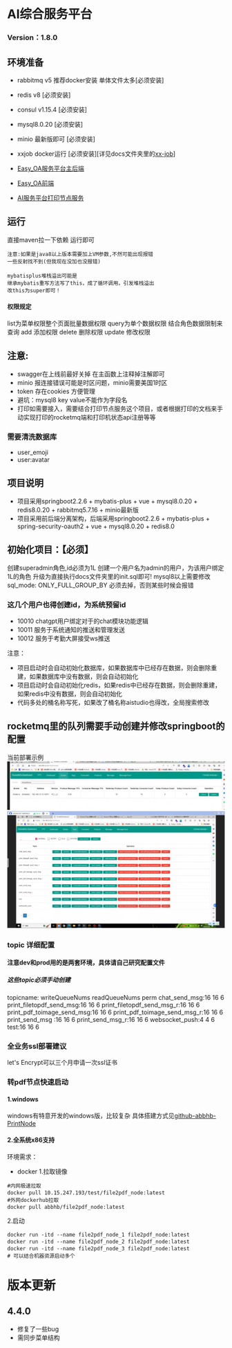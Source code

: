 # AI综合服务平台

### Version：1.8.0

## 环境准备

- rabbitmq v5 推荐docker安装 单体文件太多[必须安装]
- redis v8 [必须安装]
- consul v1.15.4 [必须安装]
- mysql8.0.20 [必须安装]
- minio 最新版即可 [必须安装]
- xxjob docker运行 [必须安装][详见docs文件夹里的[xx-job](docs%2Fxx-job)]

- [Easy_OA服务平台主后端](https://github.com/abbhb/OA_Helper)
- [Easy_OA前端](https://github.com/abbhb/OA_Helper-Vue)
- [AI服务平台打印节点服务](https://github.com/abbhb/PrintNode)

## 运行

直接maven拉一下依赖
运行即可

```text
注意:如果是java8以上版本需要加上VM参数,不然可能出现报错
一些反射找不到(但我现在没加也没报错)

mybatisplus堆栈溢出可能是
继承mybatis重写方法写了this，成了循环调用，引发堆栈溢出
改this为super即可！
```

#### 权限规定

list为菜单权限整个页面批量数据权限
query为单个数据权限 结合角色数据限制来查询
add 添加权限
delete 删除权限
update 修改权限

## 注意:

+ swagger在上线前最好关掉 在主函数上注释掉注解即可
+ minio 报连接错误可能是时区问题，minio需要美国1时区
+ token 存在cookies 方便管理
+ 避坑：mysql8 key value不能作为字段名
+ 打印如需要接入，需要结合打印节点服务这个项目，或者根据打印的文档来手动实现打印的rocketmq端和打印机状态api注册等等

### 需要清洗数据库
- user_emoji
- user:avatar

## 项目说明

- 项目采用springboot2.2.6 + mybatis-plus + vue + mysql8.0.20 + redis8.0.20 + rabbitmq5.7.16 + minio最新版
- 项目采用前后端分离架构，后端采用springboot2.2.6 + mybatis-plus + spring-security-oauth2 + vue + mysql8.0.20 + redis8.0

## 初始化项目：【必须】

创建superadmin角色,id必须为1L
创建一个用户名为admin的用户，为该用户绑定1L的角色
升级为直接执行docs文件夹里的init.sql即可!
mysql8以上需要修改sql_mode: ONLY_FULL_GROUP_BY 必须去掉，否则某些时候会报错
### 这几个用户也得创建id，为系统预留id
- 10010 chatgpt用户绑定对于的chat模块功能逻辑
- 10011 服务于系统通知的推送和管理发送
- 10012 服务于考勤大屏接受ws推送


注意：

+ 项目启动时会自动初始化数据库，如果数据库中已经存在数据，则会删除重建，如果数据库中没有数据，则会自动初始化
+ 项目启动时会自动初始化redis，如果redis中已经存在数据，则会删除重建，如果redis中没有数据，则会自动初始化
+ 代码多处的桶名称写死，如果改了桶名称aistudio也得改，全局搜索修改

## rocketmq里的队列需要手动创建并修改springboot的配置

当前部署示例
![img.png](img.png)
![img_1.png](img_1.png)

### topic 详细配置

#### 注意dev和prod用的是两套环境，具体请自己研究配置文件
##### 这些topic必须手动创建
topicname: writeQueueNums readQueueNums perm
chat_send_msg:16 16 6
print_filetopdf_send_msg:16 16 6
print_filetopdf_send_msg_r:16 16 6
print_pdf_toimage_send_msg:16 16 6
print_pdf_toimage_send_msg_r:16 16 6
print_send_msg    :16 16 6
print_send_msg_r:16 16 6
websocket_push:4 4 6
test:16 16 6


### 全业务ssl部署建议
let's Encrypt可以三个月申请一次ssl证书

### 转pdf节点快速启动
#### 1.windows
windows有特意开发的windows版，比较复杂
具体搭建方式见[github-abbhb-PrintNode](https://github.com/abbhb/PrintNode)
#### 2.全系统x86支持
环境需求：
- docker
1.拉取镜像
```shell
#内网极速拉取
docker pull 10.15.247.193/test/file2pdf_node:latest
#外网dockerhub拉取
docker pull abbhb/file2pdf_node:latest
```
2.启动
```shell
docker run -itd --name file2pdf_node_1 file2pdf_node:latest
docker run -itd --name file2pdf_node_2 file2pdf_node:latest
docker run -itd --name file2pdf_node_3 file2pdf_node:latest
# 可以结合机器资源启动多个
```

# 版本更新
## 4.4.0
- 修复了一些bug
- 需同步菜单结构